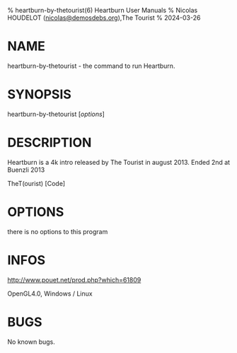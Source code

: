 % heartburn-by-thetourist(6) Heartburn User Manuals
% Nicolas HOUDELOT (nicolas@demosdebs.org),The Tourist
% 2024-03-26

# NAME
heartburn-by-thetourist - the command to run Heartburn.

# SYNOPSIS
heartburn-by-thetourist [*options*]

# DESCRIPTION
Heartburn is a 4k intro released by The Tourist in august 2013.
Ended 2nd at Buenzli 2013

TheT(ourist) [Code]

# OPTIONS
there is no options to this program

# INFOS
http://www.pouet.net/prod.php?which=61809

OpenGL4.0, Windows / Linux

# BUGS
No known bugs.
